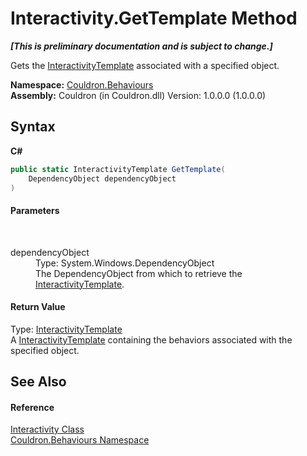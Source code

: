# Interactivity.GetTemplate Method 
 _**\[This is preliminary documentation and is subject to change.\]**_

Gets the <a href="T_Couldron_Collections_InteractivityTemplate">InteractivityTemplate</a> associated with a specified object.

**Namespace:**&nbsp;<a href="N_Couldron_Behaviours">Couldron.Behaviours</a><br />**Assembly:**&nbsp;Couldron (in Couldron.dll) Version: 1.0.0.0 (1.0.0.0)

## Syntax

**C#**<br />
``` C#
public static InteractivityTemplate GetTemplate(
	DependencyObject dependencyObject
)
```


#### Parameters
&nbsp;<dl><dt>dependencyObject</dt><dd>Type: System.Windows.DependencyObject<br />The DependencyObject from which to retrieve the <a href="T_Couldron_Collections_InteractivityTemplate">InteractivityTemplate</a>.</dd></dl>

#### Return Value
Type: <a href="T_Couldron_Collections_InteractivityTemplate">InteractivityTemplate</a><br />A <a href="T_Couldron_Collections_InteractivityTemplate">InteractivityTemplate</a> containing the behaviors associated with the specified object.

## See Also


#### Reference
<a href="T_Couldron_Behaviours_Interactivity">Interactivity Class</a><br /><a href="N_Couldron_Behaviours">Couldron.Behaviours Namespace</a><br />